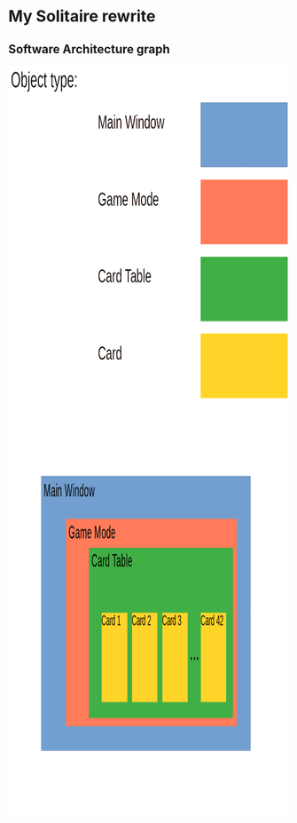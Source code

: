# My Solitaire rewrite

## Software Architecture graph

<img src="./object_type_1.png" data-canonical-src="./object_type_1.png" width="1000" height="600" />
<img src="./object_type_2.png" data-canonical-src="./object_type_1.png" width="1123" height="749" />


